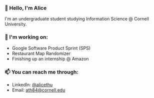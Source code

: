 ### 👋 Hello, I'm Alice

<!--
**alicethu/alicethu** is a ✨ _special_ ✨ repository because its `README.md` (this file) appears on your GitHub profile. -->

I'm an undergraduate student studying Information Science @ Cornell University.

### 🌱 I'm working on:
- Google Software Product Sprint (SPS)
- Restaurant Map Randomizer
- Finishing up an internship @ Amazon

### 📫 You can reach me through:
- LinkedIn: [@alicethu](https://www.linkedin.com/in/alicethu)
- Email: [ath84@cornell.edu](mailto:ath84@cornell.edu)
